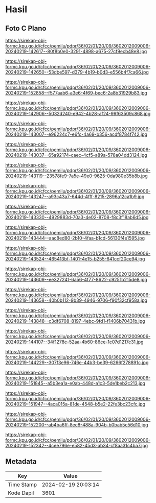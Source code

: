 # Hasil

## Foto C Plano

https://sirekap-obj-formc.kpu.go.id/cfcc/pemilu/pdpr/36/02/01/20/09/3602012009006-20240219-142617--80f8b0e0-3291-4898-a675-27cf9ecb48e8.jpg

https://sirekap-obj-formc.kpu.go.id/cfcc/pemilu/pdpr/36/02/01/20/09/3602012009006-20240219-142650--53dbe597-d379-4b19-b0d3-e556b4f7ca66.jpg

https://sirekap-obj-formc.kpu.go.id/cfcc/pemilu/pdpr/36/02/01/20/09/3602012009006-20240219-152858--f577aab6-a3e6-4f69-bec6-2a8b31929b83.jpg

https://sirekap-obj-formc.kpu.go.id/cfcc/pemilu/pdpr/36/02/01/20/09/3602012009006-20240219-142906--5032d240-e942-4b28-af24-99f63509c868.jpg

https://sirekap-obj-formc.kpu.go.id/cfcc/pemilu/pdpr/36/02/01/20/09/3602012009006-20240219-143007--e96224c7-e6fc-4a69-b356-acdf8784f742.jpg

https://sirekap-obj-formc.kpu.go.id/cfcc/pemilu/pdpr/36/02/01/20/09/3602012009006-20240219-143037--65a92174-caec-4cf5-a89a-578a04dd3124.jpg

https://sirekap-obj-formc.kpu.go.id/cfcc/pemilu/pdpr/36/02/01/20/09/3602012009006-20240219-143119--23578fe9-7a5e-49e0-9625-0da980e35b8b.jpg

https://sirekap-obj-formc.kpu.go.id/cfcc/pemilu/pdpr/36/02/01/20/09/3602012009006-20240219-143247--a93c43a7-644d-4fff-8215-2896a12ca1b9.jpg

https://sirekap-obj-formc.kpu.go.id/cfcc/pemilu/pdpr/36/02/01/20/09/3602012009006-20240219-143330--4929883d-70a3-4e02-8708-f8c3f18ab6d5.jpg

https://sirekap-obj-formc.kpu.go.id/cfcc/pemilu/pdpr/36/02/01/20/09/3602012009006-20240219-143444--aac8ed80-2b10-4faa-b1cd-56130f4e1595.jpg

https://sirekap-obj-formc.kpu.go.id/cfcc/pemilu/pdpr/36/02/01/20/09/3602012009006-20240219-143524--465413bf-1401-4e15-b255-641ccf20ce94.jpg

https://sirekap-obj-formc.kpu.go.id/cfcc/pemilu/pdpr/36/02/01/20/09/3602012009006-20240219-143609--ee327241-6a56-4f77-8622-c9251b215de8.jpg

https://sirekap-obj-formc.kpu.go.id/cfcc/pemilu/pdpr/36/02/01/20/09/3602012009006-20240219-143658--40b0b112-9b39-4946-9706-f90f32cf958a.jpg

https://sirekap-obj-formc.kpu.go.id/cfcc/pemilu/pdpr/36/02/01/20/09/3602012009006-20240219-143848--c3df6708-8197-4ebc-9fd1-f1406b70431b.jpg

https://sirekap-obj-formc.kpu.go.id/cfcc/pemilu/pdpr/36/02/01/20/09/3602012009006-20240219-144107--34f1278c-52aa-4b60-86ce-1c07d1217c31.jpg

https://sirekap-obj-formc.kpu.go.id/cfcc/pemilu/pdpr/36/02/01/20/09/3602012009006-20240219-144229--307f3e96-746e-44b3-be39-6266f278891c.jpg

https://sirekap-obj-formc.kpu.go.id/cfcc/pemilu/pdpr/36/02/01/20/09/3602012009006-20240219-151845--a5b3ea1a-e0ab-448d-a1c3-5de1beb2c213.jpg

https://sirekap-obj-formc.kpu.go.id/cfcc/pemilu/pdpr/36/02/01/20/09/3602012009006-20240219-151947--4aca015a-81de-4548-b5e2-22fe3bc23cfc.jpg

https://sirekap-obj-formc.kpu.go.id/cfcc/pemilu/pdpr/36/02/01/20/09/3602012009006-20240219-152200--ab4ba6ff-8ec8-488a-904b-b0bab5c56d10.jpg

https://sirekap-obj-formc.kpu.go.id/cfcc/pemilu/pdpr/36/02/01/20/09/3602012009006-20240219-152342--4cee796e-e582-45d3-ab34-cf8aa31c4ba7.jpg


## Metadata

| Key        | Value               |
| ---------- | ------------------- |
| Time Stamp | 2024-02-19 20:03:14 |
| Kode Dapil | 3601                |



